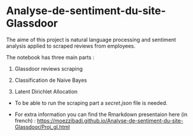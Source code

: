 # Analyse-de-sentiment-du-site-Glassdoor
 
 The aime of this project is natural language processing and sentiment analysis applied to scraped reviews from employees. 

The notebook has three main parts : 

1) Glassdoor reviews scraping 

2) Classification de Naive Bayes

3) Latent Dirichlet Allocation

- To be able to run the scraping part a *secret.json* file is needed.

- For extra information you can find the Rmarkdown presentaion here (in french) : https://moezzibadi.github.io/Analyse-de-sentiment-du-site-Glassdoor/Proj_gl.html
